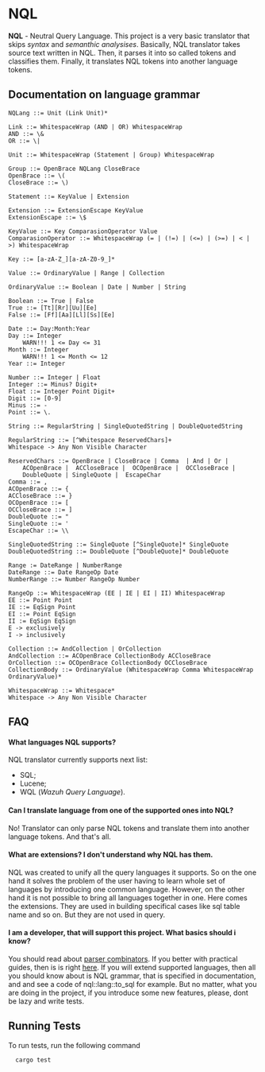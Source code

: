 
# NQL

**NQL** - Neutral Query Language. This project is a very basic translator that skips *syntax* and *semanthic* *analysises*. Basically, NQL translator takes source text written in NQL. Then, it parses it into so called tokens and classifies them. Finally, it translates NQL tokens into another language tokens.


## Documentation on language grammar

```
NQLang ::= Unit (Link Unit)*
```

```
Link ::= WhitespaceWrap (AND | OR) WhitespaceWrap
AND ::= \&
OR ::= \|
```

```
Unit ::= WhitespaceWrap (Statement | Group) WhitespaceWrap

Group ::= OpenBrace NQLang CloseBrace
OpenBrace ::= \(
CloseBrace ::= \)

Statement ::= KeyValue | Extension
```

```
Extension ::= ExtensionEscape KeyValue
ExtensionEscape ::= \$
```

```
KeyValue ::= Key ComparasionOperator Value
ComparasionOperator ::= WhitespaceWrap (= | (!=) | (<=) | (>=) | < | >) WhitespaceWrap

Key ::= [a-zA-Z_][a-zA-Z0-9_]*

Value ::= OrdinaryValue | Range | Collection
```

```
OrdinaryValue ::= Boolean | Date | Number | String
```

```
Boolean ::= True | False
True ::= [Tt][Rr][Uu][Ee]
False ::= [Ff][Aa][Ll][Ss][Ee]
```

```
Date ::= Day:Month:Year
Day ::= Integer
    WARN!!! 1 <= Day <= 31
Month ::= Integer
    WARN!!! 1 <= Month <= 12
Year ::= Integer
```

```
Number ::= Integer | Float
Integer ::= Minus? Digit+
Float ::= Integer Point Digit+
Digit ::= [0-9]
Minus ::= -
Point ::= \.
```

```
String ::= RegularString | SingleQuotedString | DoubleQuotedString

RegularString ::= [^Whitespace ReservedChars]+
Whitespace -> Any Non Visible Character

ReservedChars ::= OpenBrace | CloseBrace | Comma  | And | Or |  
    ACOpenBrace |  ACCloseBrace |  OCOpenBrace |  OCCloseBrace |  
    DoubleQuote | SingleQuote |  EscapeChar
Comma ::= ,
ACOpenBrace ::= {
ACCloseBrace ::= }
OCOpenBrace ::= [
OCCloseBrace ::= ]
DoubleQuote ::= "
SingleQuote ::= '
EscapeChar ::= \\

SingleQuotedString ::= SingleQuote [^SingleQuote]* SingleQuote
DoubleQuotedString ::= DoubleQuote [^DoubleQuote]* DoubleQuote
```

```
Range := DateRange | NumberRange
DateRange ::= Date RangeOp Date
NumberRange ::= Number RangeOp Number

RangeOp ::= WhitespaceWrap (EE | IE | EI | II) WhitespaceWrap
EE ::= Point Point
IE ::= EqSign Point
EI ::= Point EqSign
II := EqSign EqSign
E -> exclusively
I -> inclusively
```

```
Collection ::= AndCollection | OrCollection
AndCollection ::= ACOpenBrace CollectionBody ACCloseBrace
OrCollection ::= OCOpenBrace CollectionBody OCCloseBrace
CollectionBody ::= OrdinaryValue (WhitespaceWrap Comma WhitespaceWrap OrdinaryValue)*
```

```
WhitespaceWrap ::= Whitespace*
Whitespace -> Any Non Visible Character
```

## FAQ

#### What languages NQL supports?

NQL translator currently supports next list:
- SQL;
- Lucene;
- WQL (*Wazuh Query Language*).

#### Can I translate language from one of the supported ones into NQL?

No! Translator can only parse NQL tokens and translate them into another language tokens. And that's all.

#### What are extensions? I don't understand why NQL has them.

NQL was created to unify all the query languages it supports. So on the one hand it solves the problem of the user having to learn whole set of languages by introducing one common language. However, on the other hand it is not possible to bring all languages together in one. Here comes the extensions. They are used in building specifical cases like sql table name and so on. But they are not used in query.

#### I am a developer, that will support this project. What basics should i know?

You should read about [parser combinators](https://en.wikipedia.org/wiki/Parser_combinator). If you better with practical guides, then is is right [here](https://bodil.lol/parser-combinators/).
If you will extend supported languages, then all you should know about is NQL grammar, that is specified in documentation, and and see a code of nql::lang::to_sql for example. But no matter, what you are doing in the project, if you introduce some new features, please, dont be lazy and write tests.

## Running Tests

To run tests, run the following command

```bash
  cargo test
```


